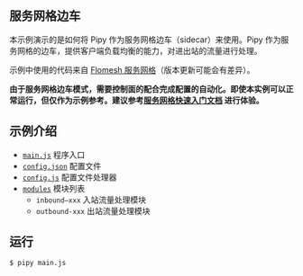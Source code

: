 ## 服务网格边车

本示例演示的是如何将 Pipy 作为服务网格边车（sidecar）来使用。Pipy 作为服务网格的边车，提供客户端负载均衡的能力，对进出站的流量进行处理。

示例中使用的代码来自 [Flomesh 服务网格](https://github.com/flomesh-io/osm-edge/tree/main/pkg/sidecar/providers/pipy/repo/codebase)（版本更新可能会有差异）。

**由于服务网格边车模式，需要控制面的配合完成配置的自动化。即使本实例可以正常运行，但仅作为示例参考。建议参考[服务网格快速入门文档](https://osm-edge-docs.flomesh.io/docs/quickstart/) 进行体验。**

## 示例介绍

- [`main.js`](./main.js) 程序入口
- [`config.json`](./config.json) 配置文件
- [`config.js`](./config.js) 配置文件处理器
- [`modules`](./plugins/) 模块列表
  - `inbound—xxx` 入站流量处理模块
  - `outbound-xxx` 出站流量处理模块

## 运行


```shell
$ pipy main.js
```